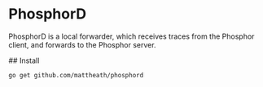 # PhosphorD

PhosphorD is a local forwarder, which receives traces from the Phosphor client, and forwards to the Phosphor server.

## Install

`go get github.com/mattheath/phosphord`
